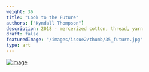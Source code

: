 ```yaml
---
weight: 36
title: "Look to the Future"
authors: ["Kyndall Thompson"]
description: 2018 - mercerized cotton, thread, yarn
draft: false
featuredImage: "/images/issue2/thumb/35_future.jpg"
type: art
---
```


<a href = "/images/issue2/35_future.jpeg" data-lightbox="img">![image](/images/issue2/35_future.jpeg#issues)</a>